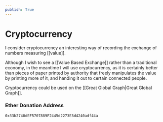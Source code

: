 ```yaml
---
publish: True
---
```


# Cryptocurrency

I consider cryptocurrency an interesting way of recording the exchange of numbers measuring [[value]]. 

Although I wish to see a [[Value Based Exchange]] rather than a traditional economy, in the meantime I will use cryptocurrency, as it is certainly better than pieces of paper printed by authority that freely manipulates the value by printing more of it, and handing it out to certain connected people.

Cryptocurrency could be used on the [[Great Global Graph|Great Global Graph]].


### Ether Donation Address

```
0x33b2740dEF5707889F2445d2273E3d4240adf44a
 ```  
